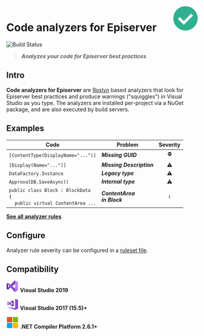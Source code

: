 <img src="docs/icon/icon64.png" align="right" />

# Code analyzers for Episerver
![Build Status](https://dev.azure.com/madsstorm/CodeAnalyzers.Episerver/_apis/build/status/CodeAnalyzers.Episerver?branchName=master)
<!---
[![Nuget](https://img.shields.io/badge/nuget-v1.0-blue)][nuget]
--->

> **_Analyzes your code for Episerver best practices_**

## Intro
**Code analyzers for Episerver** are [Roslyn](https://docs.microsoft.com/visualstudio/extensibility/getting-started-with-roslyn-analyzers) based analyzers that look for Episerver best practices and produce warnings ("squiggles") in Visual Studio as you type.
The analyzers are installed per-project via a NuGet package, and are also executed by build servers.

## Examples
| Code | Problem | Severity |
|-----|---------|:-------:|
| `[ContentType(DisplayName="...")]` | **_Missing GUID_** | :no_entry: |
| `[Display(Name="...")]` | **_Missing Description_** | :warning: |
| `DataFactory.Instance` | **_Legacy type_** | :warning: |
| `ApprovalDB.SaveAsync()` | **_Internal type_** | :warning: |
| `public class Block : BlockData`<br>`{`<br>&nbsp;&nbsp;&nbsp;&nbsp;`public virtual ContentArea ...` | **_ContentArea<br>in Block_** | :information_source: |

[**See all analyzer rules**](/docs/rules/rules.md)

<!---
### Install
`Install-Package CodeAnalyzers.Episerver`

_Available at [nuget.episerver.com][nuget]_
--->

## Configure
Analyzer rule severity can be configured in a [ruleset file](https://docs.microsoft.com/visualstudio/code-quality/using-rule-sets-to-group-code-analysis-rules).

## Compatibility
[![vs2019](docs/icon/vs2019.png)](#.#) **Visual Studio 2019**

[![vs2017](docs/icon/vs2017.png)](#.#) **Visual Studio 2017 (15.5)+**

[![microsoft](docs/icon/microsoft.png)](#.#) **.NET Compiler Platform 2.6.1+**

[nuget]: https://nuget.episerver.com/package/?id=CodeAnalyzers.Episerver

